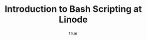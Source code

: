 ---
author:
  name: Linode
  email: docs@linode.com
description: 'Bash is a programming language and a shell for UNIX systems. It provides a number of commonly used programming functions and operators, as well as some file specific operators.'
keywords: ["bash","shell","programming","language"]
license: '[CC BY-ND 4.0](https://creativecommons.org/licenses/by-nd/4.0)'
title: Introduction to Bash Scripting at Linode
published: 2019-10-09
show_in_lists: true
aliases: ['/development/bash/']
---